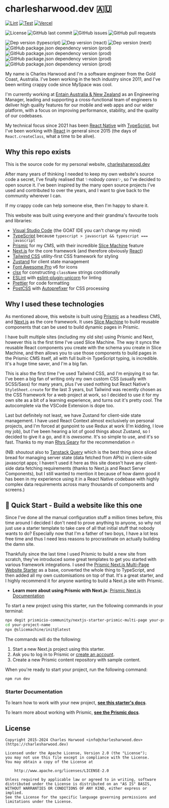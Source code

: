 # charlesharwood.dev :australia:

[![Lint](https://github.com/charles4221/charlesharwood.dev/actions/workflows/lint.yml/badge.svg?branch=main&label=Hello)](https://github.com/charles4221/charlesharwood.dev/actions/workflows/lint.yml)
[![Test](https://github.com/charles4221/charlesharwood.dev/actions/workflows/test.yml/badge.svg?branch=main)](https://github.com/charles4221/charlesharwood.dev/actions/workflows/test.yml)
[![Vercel](https://therealsujitk-vercel-badge.vercel.app/?app=charlesharwood)](https://charlesharwood.dev/)

![License](https://img.shields.io/github/license/charles4221/charlesharwood.dev)
![GitHub last commit](https://img.shields.io/github/last-commit/charles4221/charlesharwood.dev)
![GitHub issues](https://img.shields.io/github/issues/charles4221/charlesharwood.dev)
![GitHub pull requests](https://img.shields.io/github/issues-pr/charles4221/charlesharwood.dev)

![Dep version (typescript)](https://img.shields.io/github/package-json/dependency-version/charles4221/charlesharwood.dev/typescript?logo=typescript)
![Dep version (react)](https://img.shields.io/github/package-json/dependency-version/charles4221/charlesharwood.dev/react?logo=react)
![Dep version (next)](https://img.shields.io/github/package-json/dependency-version/charles4221/charlesharwood.dev/next?logo=nextdotjs)
![GitHub package.json dependency version (prod)](https://img.shields.io/github/package-json/dependency-version/charles4221/charlesharwood.dev/@prismicio/client?logo=prismic)
![GitHub package.json dependency version (prod)](https://img.shields.io/github/package-json/dependency-version/charles4221/charlesharwood.dev/@prismicio/next?logo=prismic)
![GitHub package.json dependency version (prod)](https://img.shields.io/github/package-json/dependency-version/charles4221/charlesharwood.dev/@prismicio/react?logo=prismic)
![GitHub package.json dependency version (prod)](https://img.shields.io/github/package-json/dependency-version/charles4221/charlesharwood.dev/zustand)

My name is Charles Harwood and I'm a software engineer from the Gold Coast, Australia. I've been working in the tech industry since 2011, and I've been writing crappy code since MySpace was cool.

I'm currently working at [Entain Australia & New Zealand][entain] as an Engineering Manager, leading and supporting a cross-functional team of engineers to deliver high quality features for our mobile and web apps and our wider platform, with a focus on improving performance, stability, and the quality of our codebases.

My technical focus since 2021 has been [React Native][react-native] with [TypeScript][typescript], but I've been working with [React][react] in general since 2015 (the days of `React.createClass`, what a time to be alive).

## Why this repo exists

This is the source code for my personal website, [charlesharwood.dev][the-site]

After many years of thinking I needed to keep my own website's source code a secret, I've finally realised that :sparkles:_nobody cares_:sparkles:, so I've decided to open source it. I've been inspired by the many open source projects I've used and contributed to over the years, and I want to give back to the community wherever I can.

If my crappy code can help someone else, then I'm happy to share it.

This website was built using everyone and their grandma's favourite tools and libraries:

- [Visual Studio Code][vscode] (the GOAT IDE you can't change my mind)
- [TypeScript][typescript] because `typescript > javascript && typescript === javascript`
- [Prismic][prismic] for my CMS, with their incredible [Slice Machine][slicemachine] feature
- [Next.js][nextjs] for the core framework (and therefore obviously [React][react])
- [Tailwind CSS][tailwind] utility-first CSS framework for styling
- [Zustand][zustand] for client state management
- [Font Awesome Pro][fontawesome] v6 for icons
- [clsx][clsx] for constructing `className` strings conditionally
- [ESLint][eslint] with [eslint-plugin-unicorn][eslint-unicorn] for linting
- [Prettier][prettier] for code formatting
- [PostCSS][postcss] with [Autoprefixer][autoprefixer] for CSS processing

## Why I used these technologies

As mentioned above, this website is built using [Prismic][prismic] as a headless CMS, and [Next.js][nextjs] as the core framework. It uses [Slice Machine][slicemachine] to build reusable components that can be used to build dynamic pages in Prismic.

I have built multiple sites (including my old site) using Prismic and Next, however this is the first time I've used Slice Machine. The way it syncs the reusable React components you create with the schema you create in Slice Machine, and then allows you to use those components to build pages in the Prismic CMS itself, all with full built-in TypeScript typing, is incredible. It's a huge time saver, and I'm a big fan.

This is also the first time I've used Tailwind CSS, and I'm enjoying it so far. I've been a big fan of writing only my own custom CSS (usually with SCSS/Sass) for many years, plus I've used nothing but React Native's `StyleSheet.create` for the last 3 years, but Tailwind was recently chosen as the CSS framework for a web project at work, so I decided to use it for my own site as a bit of a learning experience, and turns out it's pretty cool. The autocomplete via the VSCode Extension is dope too.

Last but definitely not least, we have Zustand for client-side state management. I have used React Context almost exclusively on personal projects, and I'm forced at gunpoint to use Redux at work (I'm kidding, I love my job), but I've been hearing a lot of good things about Zustand, so I decided to give it a go, and it is _awesome_. It's so simple to use, and it's so fast. Thanks to my man [Rhys Geary][rhysgeary] for the recommendation :fire:

(NB: shoutout also to [Tanstack Query][tanstack] which is the best thing since sliced bread for managing server state (data fetched from APIs) in client-side javascript apps; I haven't used it here as this site doesn't have any client-side data fetching requirements (thanks to Next.js and React Server Components), but I still wanted to mention it because of how damn good it has been in my experience using it in a React Native codebase with highly complex data requirements across many thousands of components and screens.)

## 🚀 Quick Start - Build a website like this one

Since I've done all the manual configuration stuff a million times before, this time around I decided I don't need to prove anything to anyone, so why not just use a starter template to take care of all that initial stuff that nobody wants to do? Especially now that I'm a father of two boys, I have a lot less free time and thus I need less reasons to procrastinate on actually building the damn site.

Thankfully since the last time I used Prismic to build a new site from scratch, they've introduced some great templates to get you started with various framework integrations. I used the [Prismic Next.js Multi-Page Website Starter][starter-docs] as a base, converted the whole thing to TypeScript, and then added all my own customisations on top of that. It's a great starter, and I highly recommend it for anyone wanting to build a Next.js site with Prismic.

- **Learn more about using Prismic with Next.js**: [Prismic Next.js Documentation][prismic-docs]

To start a new project using this starter, run the following commands in your terminal:

```sh
npx degit prismicio-community/nextjs-starter-prismic-multi-page your-project-name
cd your-project-name
npx @slicemachine/init@latest
```

The commands will do the following:

1. Start a new Next.js project using this starter.
2. Ask you to log in to Prismic or [create an account][prismic-sign-up].
3. Create a new Prismic content repository with sample content.

When you're ready to start your project, run the following command:

```sh
npm run dev
```

### Starter Documentation

To learn how to work with your new project, [**see this starter's docs**][starter-docs].

To learn more about working with Prismic, [**see the Prismic docs**][prismic-docs].

## License

```
Copyright 2015-2024 Charles Harwood <info@charlesharwood.dev> (https://charlesharwood.dev)

Licensed under the Apache License, Version 2.0 (the "License");
you may not use this file except in compliance with the License.
You may obtain a copy of the License at

    http://www.apache.org/licenses/LICENSE-2.0

Unless required by applicable law or agreed to in writing, software
distributed under the License is distributed on an "AS IS" BASIS,
WITHOUT WARRANTIES OR CONDITIONS OF ANY KIND, either express or implied.
See the License for the specific language governing permissions and
limitations under the License.
```

[entain]: https://entaingroup.com.au/
[typescript]: https://www.typescriptlang.org/
[react]: https://react.dev/
[react-native]: https://reactnative.dev/
[prismic]: https://prismic.io/
[slicemachine]: https://prismic.io/slice-machine
[prismic-docs]: https://prismic.io/docs/technologies/nextjs
[prismic-sign-up]: https://prismic.io/dashboard/signup
[nextjs]: https://nextjs.org/
[starter-docs]: https://github.com/prismicio-community/nextjs-starter-prismic-multi-page
[the-site]: https://charlesharwood.dev/
[vscode]: https://code.visualstudio.com/
[tailwind]: https://tailwindcss.com/
[zustand]: https://zustand-demo.pmnd.rs/
[clsx]: https://github.com/lukeed/clsx
[fontawesome]: https://fontawesome.com/
[eslint]: https://eslint.org/
[eslint-unicorn]: https://github.com/sindresorhus/eslint-plugin-unicorn
[prettier]: https://prettier.io/
[postcss]: https://postcss.org/
[autoprefixer]: https://autoprefixer.github.io/
[tanstack]: https://tanstack.com/query/latest
[rhysgeary]: https://github.com/RhyG
